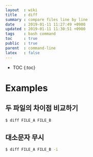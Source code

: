 ```yaml
---
layout  : wiki
title   : diff
summary : compare files line by line
date    : 2019-01-11 11:27:49 +0900
updated : 2019-01-11 11:30:51 +0900
tags    : bash command
toc     : true
public  : true
parent  : command-line
latex   : false
---
```

* TOC
{:toc}

# Examples
## 두 파일의 차이점 비교하기
```sh
$ diff FILE_A FILE_B
```

## 대소문자 무시
```sh
$ diff FILE_A FILE_B -i
```
